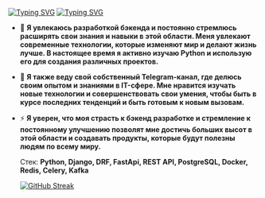    [![Typing SVG](https://readme-typing-svg.herokuapp.com?color=%2336BCF7&lines=Andrey+Troshin)](https://git.io/typing-svg)
   [![Typing SVG](https://readme-typing-svg.herokuapp.com?color=%2336BCF7&lines=Python+Developer)](https://git.io/typing-svg)

- :seedling: **Я увлекаюсь разработкой бэкенда и постоянно стремлюсь расширять свои знания и навыки в этой области. Меня увлекают современные технологии, которые изменяют мир и делают жизнь лучше. В настоящее время я активно изучаю Python и использую его для создания различных проектов.**

- :telescope: **Я также веду свой собственный Telegram-канал, где делюсь своим опытом и знаниями в IT-сфере. Мне нравится изучать новые технологии и совершенствовать свои умения, чтобы быть в курсе последних тенденций и быть готовым к новым вызовам.**

- :zap: **Я уверен, что моя страсть к бэкенд разработке и стремление к постоянному улучшению позволят мне достичь больших высот в этой области и создавать продукты, которые будут полезны людям по всему миру.**


  Стек: **Python, Django, DRF, FastApi, REST API, PostgreSQL, Docker, Redis, Celery, Kafka**


     [![GitHub Streak](http://github-readme-streak-stats.herokuapp.com?user=darkus13&theme=dark&background=000000)](https://git.io/streak-stats)
